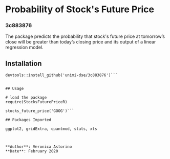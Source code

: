 
# Probability of Stock's Future Price

### 3c883876
The package predicts the probability that stock's future price at tomorrow’s close will be greater than today’s closing price and its output of a linear regression model.

## Installation

```# first install the R package "devtools" if not installed
devtools::install_github('unimi-dse/3c883876')```


## Usage

# load the package
require(StocksFuturePriceR)

stocks_future_price('GOOG')```

## Packages Imported

ggplot2, gridExtra, quantmod, stats, xts



**Author**: Veronica Astorino
**Date**: February 2020

